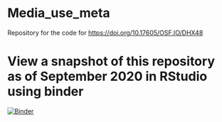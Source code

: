 # Media_use_meta
Repository for the code for https://doi.org/10.17605/OSF.IO/DHX48

# View a snapshot of this repository as of September 2020 in RStudio using binder
[![Binder](https://mybinder.org/badge_logo.svg)](https://mybinder.org/v2/gh/dougaparry/Media_use_meta/master?urlpath=rstudio)

